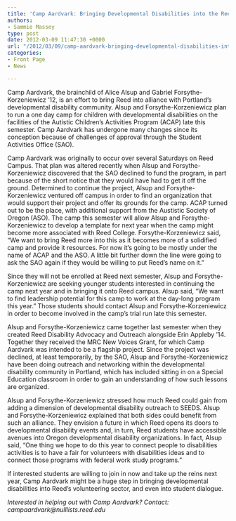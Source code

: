 ```yaml
---
title: 'Camp Aardvark: Bringing Developmental Disabilities into the Reed Arena'
authors:
- Sammie Massey
type: post
date: 2012-03-09 11:47:30 +0000
url: "/2012/03/09/camp-aardvark-bringing-developmental-disabilities-into-the-reed-arena/"
categories:
- Front Page
- News

---
```

Camp Aardvark, the brainchild of Alice Alsup and Gabriel Forsythe-Korzeniewicz &#8217;12, is an effort to bring Reed into alliance with Portland&#8217;s developmental disability community. Alsup and Forsythe-Korzeniewicz plan to run a one day camp for children with developmental disabilities on the facilities of the Autistic Children&#8217;s Activities Program (ACAP) late this semester. Camp Aardvark has undergone many changes since its conception because of challenges of approval through the Student Activities Office (SAO).

Camp Aardvark was originally to occur over several Saturdays on Reed Campus. That plan was altered recently when Alsup and Forsythe-Korzeniewicz discovered that the SAO declined to fund the program, in part because of the short notice that they would have had to get it off the ground. Determined to continue the project, Alsup and Forsythe-Korzeniewicz ventured off campus in order to find an organization that would support their project and offer its grounds for the camp. ACAP turned out to be the place, with additional support from the Austistic Society of Oregon (ASO). The camp this semester will allow Alsup and Forsythe-Korzeniewicz to develop a template for next year when the camp might become more associated with Reed College. Forsythe-Korzeniewicz said, &#8220;We want to bring Reed more into this as it becomes more of a solidified camp and provide it resources. For now it&#8217;s going to be mostly under the name of ACAP and the ASO. A little bit further down the line were going to ask the SAO again if they would be willing to put Reed&#8217;s name on it.&#8221;

Since they will not be enrolled at Reed next semester, Alsup and Forsythe-Korzeniewicz are seeking younger students interested in continuing the camp next year and in bringing it onto Reed campus. Alsup said, &#8220;We want to find leadership potential for this camp to work at the day-long program this year.&#8221; Those students should contact Alsup and Forsythe-Korzeniewicz in order to become involved in the camp&#8217;s trial run late this semester.

Alsup and Forsythe-Korzeniewicz came together last semester when they created Reed Disability Advocacy and Outreach alongside Erin Appleby &#8217;14. Together they received the MRC New Voices Grant, for which Camp Aardvark was intended to be a flagship project. Since the project was declined, at least temporarily, by the SAO, Alsup and Forsythe-Korzeniewicz have been doing outreach and networking within the developmental disability community in Portland, which has included sitting in on a Special Education classroom in order to gain an understanding of how such lessons are organized.

Alsup and Forsythe-Korzeniewicz stressed how much Reed could gain from adding a dimension of developmental disability outreach to SEEDS. Alsup and Forsythe-Korzeniewicz explained that both sides could benefit from such an alliance. They envision a future in which Reed opens its doors to developmental disability events and, in turn, Reed students have accessible avenues into Oregon developmental disability organizations. In fact, Alsup said, &#8220;One thing we hope to do this year to connect people to disabilities activities is to have a fair for volunteers with disabilities ideas and to connect those programs with federal work study programs.&#8221;

If interested students are willing to join in now and take up the reins next year, Camp Aardvark might be a huge step in bringing developmental disabilities into Reed&#8217;s volunteering sector, and even into student dialogue.

_Interested in helping out with Camp Aardvark? Contact: &#x63;&#x61;&#x6d;&#x70;&#x61;&#x61;&#x72;&#x64;&#x76;&#x61;&#x72;&#x6b;&#x40;<span class="oe_displaynone">null</span>&#x6c;&#x69;&#x73;&#x74;&#x73;&#x2e;&#x72;&#x65;&#x65;&#x64;&#x2e;&#x65;&#x64;&#x75;_